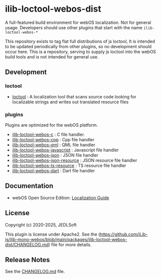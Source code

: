 # ilib-loctool-webos-dist
A full-featured build environment for webOS localization.
Not for general usage. Developers should use other plugins that start with the name  `ilib-loctool-webos-*`

This repository exists to tag flat full distributions of js loctool, It is intended to be updated periodically from other plugins, so no development should occur here. This is a repository, serving to supply js loctool into the webOS build tools and is not intended for general use.

## Development
### loctool
* [loctool](https://github.com/iLib-js/ilib-mono/tree/main/packages/loctool) : A localization tool that scans source code looking for localizable strings and writes out translated resource files
### plugins
Plugins are optimized for the webOS platform.
* [ilib-loctool-webos-c](https://github.com/iLib-js/ilib-mono-webos/tree/main/packages/ilib-loctool-webos-c) : C file handler.
* [ilib-loctool-webos-cpp](https://github.com/iLib-js/ilib-mono-webos/tree/main/packages/ilib-loctool-webos-cpp) : Cpp file handler
* [ilib-loctool-webos-qml](https://github.com/iLib-js/ilib-mono-webos/tree/main/packages/ilib-loctool-webos-qml) : QML file handler
* [ilib-loctool-webos-javascript](https://github.com/iLib-js/ilib-mono-webos/tree/main/packages/ilib-loctool-webos-javascript) : Javascript file handler
* [ilib-loctool-webos-json](https://github.com/iLib-js/ilib-mono-webos/tree/main/packages/ilib-loctool-webos-appinfo-json) : JSON file handler
* [ilib-loctool-webos-json-resource](https://github.com/iLib-js/ilib-mono-webos/tree/main/packages/ilib-loctool-webos-json-resource) : JSON resource file handler
* [ilib-loctool-webos-ts-resource](https://github.com/iLib-js/ilib-mono-webos/tree/main/packages/ilib-loctool-webos-ts-resource) : TS resource file handler
* [ilib-loctool-webos-dart](https://github.com/iLib-js/ilib-mono-webos/tree/main/packages/ilib-loctool-webos-dart) : Dart file handler

## Documentation
* webOS Open Source Edition: [Localization Guide](https://www.webosose.org/docs/guides/development/localization/localization-guide/)

## License

Copyright (c) 2020-2025, JEDLSoft

This plugin is license under Apache2. See the (https://github.com/iLib-js/ilib-mono-webos/blob/main/packages/ilib-loctool-webos-dist/CHANGELOG.md)
file for more details.

## Release Notes

See the [CHANGELOG.md](https://github.com/iLib-js/ilib-mono-webos/blob/main/packages/ilib-loctool-webos-dist/CHANGELOG.md) file.
